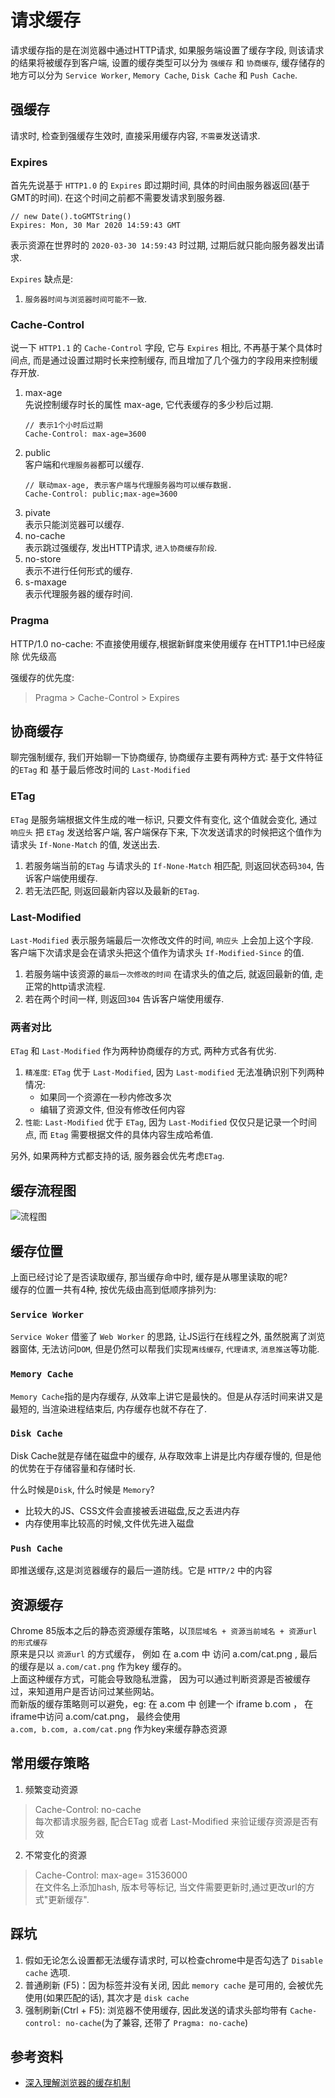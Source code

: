 # 请求缓存
请求缓存指的是在浏览器中通过HTTP请求, 如果服务端设置了缓存字段, 则该请求的结果将被缓存到客户端, 设置的缓存类型可以分为 `强缓存` 和 `协商缓存`, 缓存储存的地方可以分为 `Service Worker`, `Memory Cache`, `Disk Cache` 和 `Push Cache`.

## 强缓存
请求时, 检查到强缓存生效时, 直接采用缓存内容, `不需要`发送请求.  

### Expires
首先先说基于 `HTTP1.0` 的 `Expires` 即过期时间, 具体的时间由服务器返回(基于GMT的时间).  在这个时间之前都不需要发请求到服务器.
```
// new Date().toGMTString()
Expires: Mon, 30 Mar 2020 14:59:43 GMT
```
表示资源在世界时的 `2020-03-30 14:59:43` 时过期,  过期后就只能向服务器发出请求.

`Expires` 缺点是: 
1.  `服务器时间与浏览器时间可能不一致`.


### Cache-Control
说一下 `HTTP1.1` 的 `Cache-Control` 字段, 它与 `Expires` 相比, 不再基于某个具体时间点, 而是通过设置过期时长来控制缓存, 而且增加了几个强力的字段用来控制缓存开放.

1. max-age  
    先说控制缓存时长的属性 max-age, 它代表缓存的多少秒后过期.  
    ```
    // 表示1个小时后过期
    Cache-Control: max-age=3600
    ```
2. public  
    客户端和`代理服务器`都可以缓存.
    ```
    // 联动max-age, 表示客户端与代理服务器均可以缓存数据.
    Cache-Control: public;max-age=3600
    ```
3. pivate  
    表示只能浏览器可以缓存.
4. no-cache  
    表示跳过强缓存, 发出HTTP请求, `进入协商缓存阶段`.
5. no-store  
    表示不进行任何形式的缓存.
6. s-maxage  
    表示代理服务器的缓存时间.


### Pragma

HTTP/1.0
no-cache: 不直接使用缓存,根据新鲜度来使用缓存 在HTTP1.1中已经废除
优先级高

强缓存的优先度:  
> Pragma > Cache-Control > Expires

## 协商缓存
聊完强制缓存, 我们开始聊一下协商缓存, 协商缓存主要有两种方式: 基于文件特征的`ETag` 和 基于最后修改时间的 `Last-Modified`

### ETag
`ETag` 是服务端根据文件生成的唯一标识, 只要文件有变化, 这个值就会变化, 通过 `响应头` 把 `ETag` 发送给客户端, 客户端保存下来, 下次发送请求的时候把这个值作为请求头 `If-None-Match` 的值, 发送出去.  
1. 若服务端当前的`ETag` 与请求头的 `If-None-Match` 相匹配, 则返回状态码`304`, 告诉客户端使用缓存.
2. 若无法匹配, 则返回最新内容以及最新的`ETag`.

### Last-Modified
`Last-Modified` 表示服务端最后一次修改文件的时间, `响应头` 上会加上这个字段.  
客户端下次请求是会在请求头把这个值作为请求头 `If-Modified-Since` 的值.  
1. 若服务端中该资源的`最后一次修改的时间` 在请求头的值之后, 就返回最新的值, 走正常的http请求流程.
2. 若在两个时间一样, 则返回`304` 告诉客户端使用缓存.  


### 两者对比
`ETag` 和 `Last-Modified` 作为两种协商缓存的方式, 两种方式各有优劣.  

1. `精准度`: `ETag` 优于 `Last-Modified`, 因为 `Last-modified` 无法准确识别下列两种情况:  
    - 如果同一个资源在一秒内修改多次
    - 编辑了资源文件, 但没有修改任何内容  
2. `性能`: `Last-Modified` 优于 `ETag`, 因为 `Last-Modified` 仅仅只是记录一个时间点, 而 `Etag` 需要根据文件的具体内容生成哈希值.


另外, 如果两种方式都支持的话, 服务器会优先考虑`ETag`.

## 缓存流程图

![流程图](../../pic/browser_cache.jpg)



## 缓存位置
上面已经讨论了是否读取缓存, 那当缓存命中时, 缓存是从哪里读取的呢?   
缓存的位置一共有4种, 按优先级由高到低顺序排列为:  
### `Service Worker`  
`Service Woker` 借鉴了 `Web Worker` 的思路, 让JS运行在线程之外, 虽然脱离了浏览器窗体, 无法访问`DOM`, 但是仍然可以帮我们实现`离线缓存`, `代理请求`, `消息推送`等功能.
### `Memory Cache`
`Memory Cache`指的是内存缓存, 从效率上讲它是最快的。但是从存活时间来讲又是最短的, 当渲染进程结束后, 内存缓存也就不存在了.
### `Disk Cache`
Disk Cache就是存储在磁盘中的缓存, 从存取效率上讲是比内存缓存慢的, 但是他的优势在于存储容量和存储时长.  

什么时候是`Disk`, 什么时候是 `Memory`?
- 比较大的JS、CSS文件会直接被丢进磁盘,反之丢进内存
- 内存使用率比较高的时候,文件优先进入磁盘
### `Push Cache`
即推送缓存,这是浏览器缓存的最后一道防线。它是 `HTTP/2` 中的内容


## 资源缓存
Chrome 85版本之后的静态资源缓存策略，以``顶层域名 + 资源当前域名 + 资源url 的形式缓存``  
原来是只以 ``资源url`` 的方式缓存， 例如 在 a.com 中 访问 a.com/cat.png , 最后的缓存是以 ``a.com/cat.png`` 作为key 缓存的。  
上面这种缓存方式，可能会导致隐私泄露， 因为可以通过判断资源是否被缓存过，来知道用户是否访问过某些网站。  
而新版的缓存策略则可以避免，eg: 在 a.com 中 创建一个 iframe b.com ， 在iframe中访问 a.com/cat.png， 最终会使用  
``a.com, b.com, a.com/cat.png`` 作为key来缓存静态资源

## 常用缓存策略
1. 频繁变动资源
> Cache-Control: no-cache  
每次都请求服务器, 配合ETag 或者 Last-Modified 来验证缓存资源是否有效

2. 不常变化的资源
> Cache-Control: max-age= 31536000  
在文件名上添加hash, 版本号等标记, 当文件需要更新时,通过更改url的方式"更新缓存".


## 踩坑
1. 假如无论怎么设置都无法缓存请求时, 可以检查chrome中是否勾选了 `Disable cache` 选项.
2. 普通刷新 (F5)：因为标签并没有关闭, 因此 `memory cache` 是可用的, 会被优先使用(如果匹配的话), 其次才是 `disk cache`
3. 强制刷新(Ctrl + F5):  浏览器不使用缓存, 因此发送的请求头部均带有 `Cache-control: no-cache`(为了兼容, 还带了 `Pragma: no-cache`)


## 参考资料
- [深入理解浏览器的缓存机制](https://www.jianshu.com/p/54cc04190252)